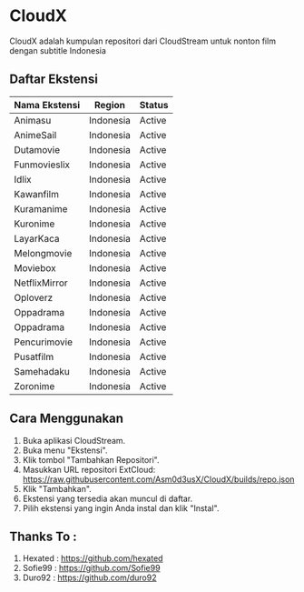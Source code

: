 # CloudX

CloudX adalah kumpulan repositori dari CloudStream untuk nonton film dengan subtitle Indonesia

## Daftar Ekstensi

| Nama Ekstensi |Region        | Status  |
| ------------- | ------------ | ------- |
| Animasu       | Indonesia    | Active  |
| AnimeSail     | Indonesia    | Active  |
| Dutamovie     | Indonesia    | Active  |
| Funmovieslix  | Indonesia    | Active  |
| Idlix         | Indonesia    | Active  |
| Kawanfilm     | Indonesia    | Active  |
| Kuramanime    | Indonesia    | Active  |
| Kuronime      | Indonesia    | Active  |
| LayarKaca     | Indonesia    | Active  |
| Melongmovie   | Indonesia    | Active  |
| Moviebox      | Indonesia    | Active  |
| NetflixMirror | Indonesia    | Active  |
| Oploverz      | Indonesia    | Active  |
| Oppadrama     | Indonesia    | Active  |
| Oppadrama     | Indonesia    | Active  |
| Pencurimovie  | Indonesia    | Active  |
| Pusatfilm     | Indonesia    | Active  |
| Samehadaku    | Indonesia    | Active  |
| Zoronime      | Indonesia    | Active  |

## Cara Menggunakan

1.  Buka aplikasi CloudStream.
2.  Buka menu "Ekstensi".
3.  Klik tombol "Tambahkan Repositori".
4.  Masukkan URL repositori ExtCloud: https://raw.githubusercontent.com/Asm0d3usX/CloudX/builds/repo.json
5.  Klik "Tambahkan".
6.  Ekstensi yang tersedia akan muncul di daftar.
7.  Pilih ekstensi yang ingin Anda instal dan klik "Instal".

## Thanks To :

1.  Hexated : https://github.com/hexated
2.  Sofie99 : https://github.com/Sofie99
3.  Duro92 : https://github.com/duro92
